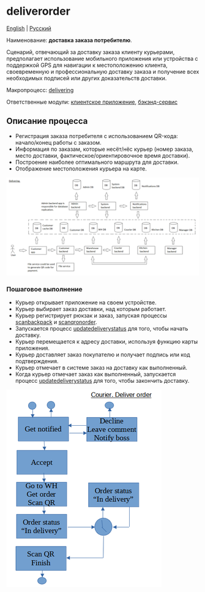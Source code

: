 # deliverorder

[English](deliverorder.md) | [Русский](deliverorder.ru.md)

Наименование: **доставка заказа потребителю**.

Сценарий, отвечающий за доставку заказа клиенту курьерами, предполагает использование мобильного приложения или устройства с поддержкой GPS для навигации к местоположению клиента, своевременную и профессиональную доставку заказа и получение всех необходимых подписей или других доказательств доставки.

Макропроцесс: [delivering](../../macroprocesses/delivering.ru.md)

Ответственные модули: [клиентское приложение](../../frontend/courierclient.md), [бэкэнд-сервис](../../backend/courierbackend.md)

## Описание процесса

- Регистрация заказа потребителя с использованием QR-кода: начало/конец работы с заказом.
- Информация по заказам, которые несёт/нёс курьер (номер заказа, место доставки, фактическое/ориентировочное время доставки).
- Построение наиболее оптимального маршрута для доставки.
- Отображение местоположения курьера на карте.

![delivering_overall](../../img/delivering_overall.png)

### Пошаговое выполнение

- Курьер открывает приложение на своем устройстве.
- Курьер выбирает заказ доставки, над которым работает.
- Курьер регистрирует рюкзак и заказ, запуская процессы [scanbackpack](scanbackpack.ru.md) и [scanqronorder](scanqronorder.ru.md).
- Запускается процесс [updatedeliverystatus](../courier/updatedeliverystatus.ru.md) для того, чтобы начать доставку.
- Курьер перемещается к адресу доставки, используя функцию карты приложения.
- Курьер доставляет заказ покупателю и получает подпись или код подтверждения.
- Курьер отмечает в системе заказ на доставку как выполненный.
- Когда курьер отмечает заказ как выполненный, запускается процесс [updatedeliverystatus](../courier/updatedeliverystatus.ru.md) для того, чтобы закончить доставку.

![courier.deliverorder](../../img/activitydiagrams/courier.deliverorder.png)
